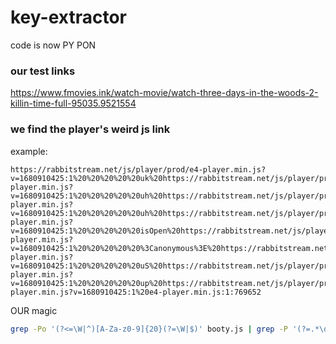 # key-extractor

code is now PY PON

### our test links
https://www.fmovies.ink/watch-movie/watch-three-days-in-the-woods-2-killin-time-full-95035.9521554

### we find the player's weird js link 
example:
```
https://rabbitstream.net/js/player/prod/e4-player.min.js?v=1680910425:1%20%20%20%20%20uk%20https://rabbitstream.net/js/player/prod/e4-player.min.js?v=1680910425:1%20%20%20%20%20uh%20https://rabbitstream.net/js/player/prod/e4-player.min.js?v=1680910425:1%20%20%20%20%20uh%20https://rabbitstream.net/js/player/prod/e4-player.min.js?v=1680910425:1%20%20%20%20%20isOpen%20https://rabbitstream.net/js/player/prod/e4-player.min.js?v=1680910425:1%20%20%20%20%20%3Canonymous%3E%20https://rabbitstream.net/js/player/prod/e4-player.min.js?v=1680910425:1%20%20%20%20%20uS%20https://rabbitstream.net/js/player/prod/e4-player.min.js?v=1680910425:1%20%20%20%20%20up%20https://rabbitstream.net/js/player/prod/e4-player.min.js?v=1680910425:1%20e4-player.min.js:1:769652
```


OUR magic
```bash
grep -Po '(?<=\W|^)[A-Za-z0-9]{20}(?=\W|$)' booty.js | grep -P '(?=.*\d)(?=.*[A-Z]).*' > key.txt
```
